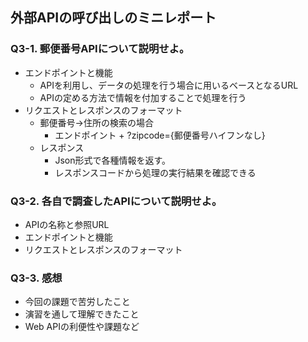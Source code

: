 ## 外部APIの呼び出しのミニレポート
### Q3-1. 郵便番号APIについて説明せよ。
* エンドポイントと機能
  * APIを利用し、データの処理を行う場合に用いるベースとなるURL
  * APIの定める方法で情報を付加することで処理を行う
* リクエストとレスポンスのフォーマット
  * 郵便番号→住所の検索の場合
    * エンドポイント + ?zipcode={郵便番号ハイフンなし}
  * レスポンス
    * Json形式で各種情報を返す。
    * レスポンスコードから処理の実行結果を確認できる

### Q3-2. 各自で調査したAPIについて説明せよ。
* APIの名称と参照URL
* エンドポイントと機能
* リクエストとレスポンスのフォーマット
### Q3-3. 感想
* 今回の課題で苦労したこと
* 演習を通して理解できたこと
* Web APIの利便性や課題など
